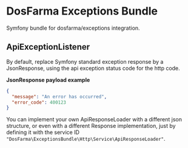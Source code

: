 # DosFarma Exceptions Bundle
Symfony bundle for dosfarma/exceptions integration.

## ApiExceptionListener

By default, replace Symfony standard exception response by a JsonResponse, using the api exception status code for the http code.

**JsonResponse payload example**

```json
{
  "message": "An error has occurred",
  "error_code": 400123 
}
```

You can implement your own ApiResponseLoader with a different json structure, or even with a different Response implementation,
just by defining it with the service ID `"DosFarma\ExceptionsBundle\Http\Service\ApiResponseLoader"`.
